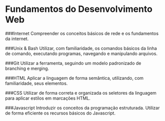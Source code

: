 # Fundamentos do Desenvolvimento Web

###Internet
Compreender os conceitos básicos de rede e os fundamentos da internet.

###Unix & Bash
Utilizar, com familiaridade, os comandos básicos da linha de comando, executando programas, navegando e manipulando arquivos.

###Git
Utilizar a ferramenta, seguindo um modelo padronizado de branching e merging.

###HTML
Aplicar a linguagem de forma semântica, utilizando, com familiaridade, seus elementos.

###CSS
Utilizar de forma correta e organizada os seletores da linguagem para aplicar estilos em marcações HTML.

###Javascript
Introduzir os conceitos da programação estruturada.
Utilizar de forma eficiente os recursos básicos do Javascript.
